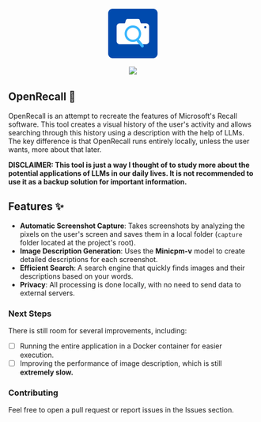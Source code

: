 <p align="center">
  <img width="100" height="100" src="src/imgs/logo.png">
</p>

<p align="center">
  <img src="https://img.shields.io/badge/License-GPL%20v3-yellow.svg" href="https://choosealicense.com/licenses/gpl-3.0/">
</p>

<h2 align="left"> OpenRecall 📸 </h2>

OpenRecall is an attempt to recreate the features of Microsoft's Recall software. This tool creates a visual history of the user's activity and allows searching through this history using a description with the help of LLMs. The key difference is that OpenRecall runs entirely locally, unless the user wants, more about that later.

**DISCLAIMER: This tool is just a way I thought of to study more about the potential applications of LLMs in our daily lives. It is not recommended to use it as a backup solution for important information.**

## Features ✨

- **Automatic Screenshot Capture**: Takes screenshots by analyzing the pixels on the user's screen and saves them in a local folder (`capture` folder located at the project's root).
- **Image Description Generation**: Uses the **Minicpm-v** model to create detailed descriptions for each screenshot.
- **Efficient Search**: A search engine that quickly finds images and their descriptions based on your words.
- **Privacy**: All processing is done locally, with no need to send data to external servers.

### Next Steps
There is still room for several improvements, including:
- [ ] Running the entire application in a Docker container for easier execution.
- [ ] Improving the performance of image description, which is still **extremely slow.**
### Contributing

Feel free to open a pull request or report issues in the Issues section.
